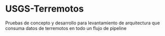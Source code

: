 # USGS-Terremotos
Pruebas de concepto y desarrollo para levantamiento de arquitectura que consuma datos de terremotos en todo un flujo de pipeline
